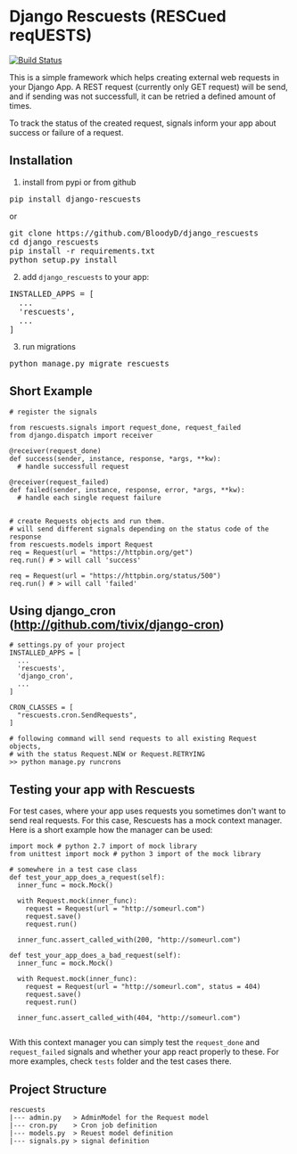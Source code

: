 # Django Rescuests (RESCued reqUESTS)

[![Build Status](https://travis-ci.org/BloodyD/django_rescuests.svg)](https://travis-ci.org/BloodyD/django_rescuests)

This is a simple framework which helps creating external web requests in your Django App. A REST request (currently only GET request) will be send, and if sending was not successfull, it can be retried a defined amount of times.

To track the status of the created request, signals inform your app about success or failure of a request.

## Installation

1. install from pypi or from github
<pre>pip install django-rescuests</pre>
or
<pre>
git clone https://github.com/BloodyD/django_rescuests
cd django_rescuests
pip install -r requirements.txt
python setup.py install
</pre>
2. add <code>django_rescuests</code> to your app:
<pre>
INSTALLED_APPS = [
  ...
  'rescuests',
  ...
]
</pre>
3. run migrations
<pre>
python manage.py migrate rescuests
</pre>

## Short Example

```
# register the signals

from rescuests.signals import request_done, request_failed
from django.dispatch import receiver

@receiver(request_done)
def success(sender, instance, response, *args, **kw):
  # handle successfull request

@receiver(request_failed)
def failed(sender, instance, response, error, *args, **kw):
  # handle each single request failure


# create Requests objects and run them. 
# will send different signals depending on the status code of the response
from rescuests.models import Request
req = Request(url = "https://httpbin.org/get")
req.run() # > will call 'success'

req = Request(url = "https://httpbin.org/status/500")
req.run() # > will call 'failed'
```

## Using django_cron (http://github.com/tivix/django-cron)

```
# settings.py of your project
INSTALLED_APPS = [
  ...
  'rescuests',
  'django_cron',
  ...
]

CRON_CLASSES = [
  "rescuests.cron.SendRequests",
]

# following command will send requests to all existing Request objects, 
# with the status Request.NEW or Request.RETRYING
>> python manage.py runcrons
```

## Testing your app with Rescuests
For test cases, where your app uses requests you sometimes don't want to send real requests. For this case, Rescuests has a mock context manager. Here is a short example how the manager can be used:

```
import mock # python 2.7 import of mock library
from unittest import mock # python 3 import of the mock library

# somewhere in a test case class
def test_your_app_does_a_request(self):
  inner_func = mock.Mock()
  
  with Request.mock(inner_func):
    request = Request(url = "http://someurl.com")
    request.save()
    request.run()
  
  inner_func.assert_called_with(200, "http://someurl.com")
  
def test_your_app_does_a_bad_request(self):
  inner_func = mock.Mock()
  
  with Request.mock(inner_func):
    request = Request(url = "http://someurl.com", status = 404)
    request.save()
    request.run()
  
  inner_func.assert_called_with(404, "http://someurl.com")
  
```

With this context manager you can simply test the <code>request_done</code> and <code>request_failed</code> signals and whether your app react properly to these. For more examples, check <code>tests</code> folder and the test cases there.

## Project Structure
```
rescuests
|--- admin.py   > AdminModel for the Request model
|--- cron.py    > Cron job definition
|--- models.py  > Reuest model definition
|--- signals.py > signal definition
```
